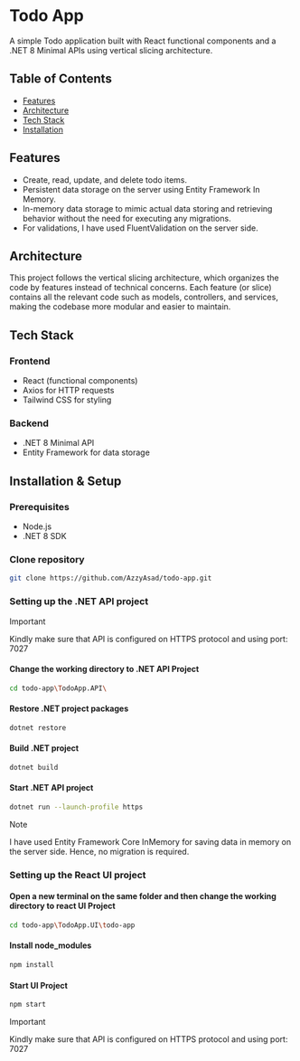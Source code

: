 # Todo App

A simple Todo application built with React functional components and a .NET 8 Minimal APIs using vertical slicing architecture.

## Table of Contents

- [Features](#features)
- [Architecture](#architecture)
- [Tech Stack](#tech-stack)
- [Installation](#installation)

## Features

- Create, read, update, and delete todo items.
- Persistent data storage on the server using Entity Framework In Memory.
- In-memory data storage to mimic actual data storing and retrieving behavior without the need for executing any migrations.
- For validations, I have used FluentValidation on the server side.

## Architecture

This project follows the vertical slicing architecture, which organizes the code by features instead of technical concerns. Each feature (or slice) contains all the relevant code such as models, controllers, and services, making the codebase more modular and easier to maintain.

## Tech Stack

### Frontend

- React (functional components)
- Axios for HTTP requests
- Tailwind CSS for styling

### Backend

- .NET 8 Minimal API
- Entity Framework for data storage

## Installation & Setup

### Prerequisites

- Node.js
- .NET 8 SDK

### Clone repository

   ```bash
   git clone https://github.com/AzzyAsad/todo-app.git
   ```
### Setting up the .NET API project

> [!Important]  
> Kindly make sure that API is configured on HTTPS protocol and using port: 7027

#### Change the working directory to .NET API Project
   ```bash
   cd todo-app\TodoApp.API\
   ```

#### Restore .NET project packages
   ```bash
   dotnet restore
   ```

#### Build .NET project
   ```bash
   dotnet build
   ```

#### Start .NET API project
   ```bash
   dotnet run --launch-profile https
   ```

> [!NOTE]  
> I have used Entity Framework Core InMemory for saving data in memory on the server side. Hence, no migration is required.

### Setting up the React UI project

#### Open a new terminal on the same folder and then change the working directory to react UI Project
   ```bash
   cd todo-app\TodoApp.UI\todo-app
   ```

#### Install node_modules
   ```bash
   npm install
   ```

#### Start UI Project
   ```bash
   npm start
   ```

> [!Important]  
> Kindly make sure that API is configured on HTTPS protocol and using port: 7027
